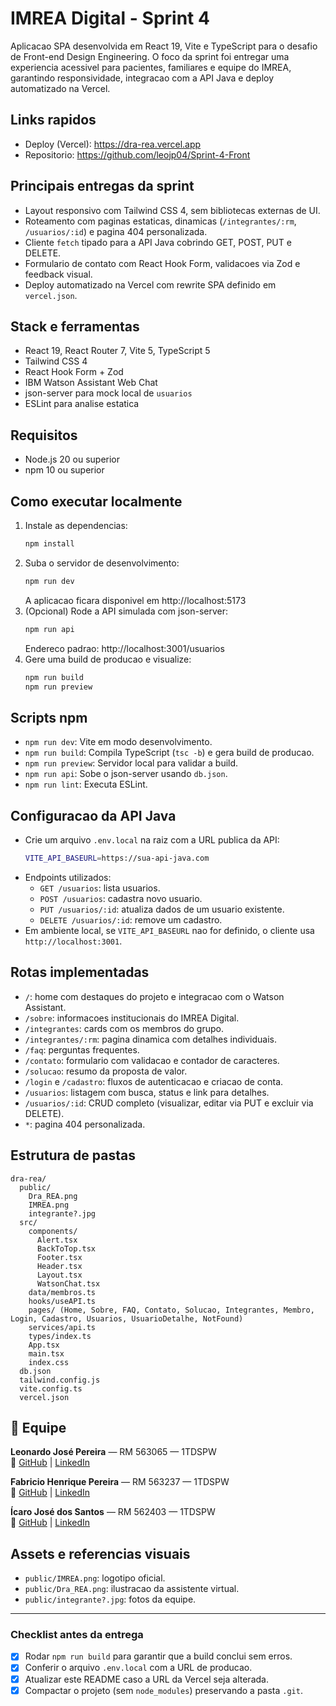 ﻿# IMREA Digital - Sprint 4

Aplicacao SPA desenvolvida em React 19, Vite e TypeScript para o desafio de Front-end Design Engineering. O foco da sprint foi entregar uma experiencia acessivel para pacientes, familiares e equipe do IMREA, garantindo responsividade, integracao com a API Java e deploy automatizado na Vercel.

## Links rapidos
- Deploy (Vercel): https://dra-rea.vercel.app
- Repositorio: https://github.com/leojp04/Sprint-4-Front

## Principais entregas da sprint
- Layout responsivo com Tailwind CSS 4, sem bibliotecas externas de UI.
- Roteamento com paginas estaticas, dinamicas (`/integrantes/:rm`, `/usuarios/:id`) e pagina 404 personalizada.
- Cliente `fetch` tipado para a API Java cobrindo GET, POST, PUT e DELETE.
- Formulario de contato com React Hook Form, validacoes via Zod e feedback visual.
- Deploy automatizado na Vercel com rewrite SPA definido em `vercel.json`.

## Stack e ferramentas
- React 19, React Router 7, Vite 5, TypeScript 5
- Tailwind CSS 4
- React Hook Form + Zod
- IBM Watson Assistant Web Chat
- json-server para mock local de `usuarios`
- ESLint para analise estatica

## Requisitos
- Node.js 20 ou superior
- npm 10 ou superior

## Como executar localmente
1. Instale as dependencias:
   ```bash
   npm install
   ```
2. Suba o servidor de desenvolvimento:
   ```bash
   npm run dev
   ```
   A aplicacao ficara disponivel em http://localhost:5173
3. (Opcional) Rode a API simulada com json-server:
   ```bash
   npm run api
   ```
   Endereco padrao: http://localhost:3001/usuarios
4. Gere uma build de producao e visualize:
   ```bash
   npm run build
   npm run preview
   ```

## Scripts npm
- `npm run dev`: Vite em modo desenvolvimento.
- `npm run build`: Compila TypeScript (`tsc -b`) e gera build de producao.
- `npm run preview`: Servidor local para validar a build.
- `npm run api`: Sobe o json-server usando `db.json`.
- `npm run lint`: Executa ESLint.

## Configuracao da API Java
- Crie um arquivo `.env.local` na raiz com a URL publica da API:
  ```bash
  VITE_API_BASEURL=https://sua-api-java.com
  ```
- Endpoints utilizados:
  - `GET /usuarios`: lista usuarios.
  - `POST /usuarios`: cadastra novo usuario.
  - `PUT /usuarios/:id`: atualiza dados de um usuario existente.
  - `DELETE /usuarios/:id`: remove um cadastro.
- Em ambiente local, se `VITE_API_BASEURL` nao for definido, o cliente usa `http://localhost:3001`.

## Rotas implementadas
- `/`: home com destaques do projeto e integracao com o Watson Assistant.
- `/sobre`: informacoes institucionais do IMREA Digital.
- `/integrantes`: cards com os membros do grupo.
- `/integrantes/:rm`: pagina dinamica com detalhes individuais.
- `/faq`: perguntas frequentes.
- `/contato`: formulario com validacao e contador de caracteres.
- `/solucao`: resumo da proposta de valor.
- `/login` e `/cadastro`: fluxos de autenticacao e criacao de conta.
- `/usuarios`: listagem com busca, status e link para detalhes.
- `/usuarios/:id`: CRUD completo (visualizar, editar via PUT e excluir via DELETE).
- `*`: pagina 404 personalizada.

## Estrutura de pastas
```text
dra-rea/
  public/
    Dra_REA.png
    IMREA.png
    integrante?.jpg
  src/
    components/
      Alert.tsx
      BackToTop.tsx
      Footer.tsx
      Header.tsx
      Layout.tsx
      WatsonChat.tsx
    data/membros.ts
    hooks/useAPI.ts
    pages/ (Home, Sobre, FAQ, Contato, Solucao, Integrantes, Membro, Login, Cadastro, Usuarios, UsuarioDetalhe, NotFound)
    services/api.ts
    types/index.ts
    App.tsx
    main.tsx
    index.css
  db.json
  tailwind.config.js
  vite.config.ts
  vercel.json
```

## 👥 Equipe

**Leonardo José Pereira** — RM 563065 — 1TDSPW  
🔗 [GitHub](https://github.com/leojp04) | [LinkedIn](https://www.linkedin.com/in/leonardo-pereira-adm)

**Fabricio Henrique Pereira** — RM 563237 — 1TDSPW  
🔗 [GitHub](https://github.com/Fabriciopereira-sp) | [LinkedIn](https://www.linkedin.com/in/fabricio-henrique-pereira-3aa94933b/)

**Ícaro José dos Santos** — RM 562403 — 1TDSPW  
🔗 [GitHub](https://github.com/Icaro-Jose09) | [LinkedIn](https://www.linkedin.com/in/icaro-jose-jose-96b651324)

## Assets e referencias visuais
- `public/IMREA.png`: logotipo oficial.
- `public/Dra_REA.png`: ilustracao da assistente virtual.
- `public/integrante?.jpg`: fotos da equipe.

---
### Checklist antes da entrega
- [x] Rodar `npm run build` para garantir que a build conclui sem erros.
- [x] Conferir o arquivo `.env.local` com a URL de producao.
- [x] Atualizar este README caso a URL da Vercel seja alterada.
- [x] Compactar o projeto (sem `node_modules`) preservando a pasta `.git`.
